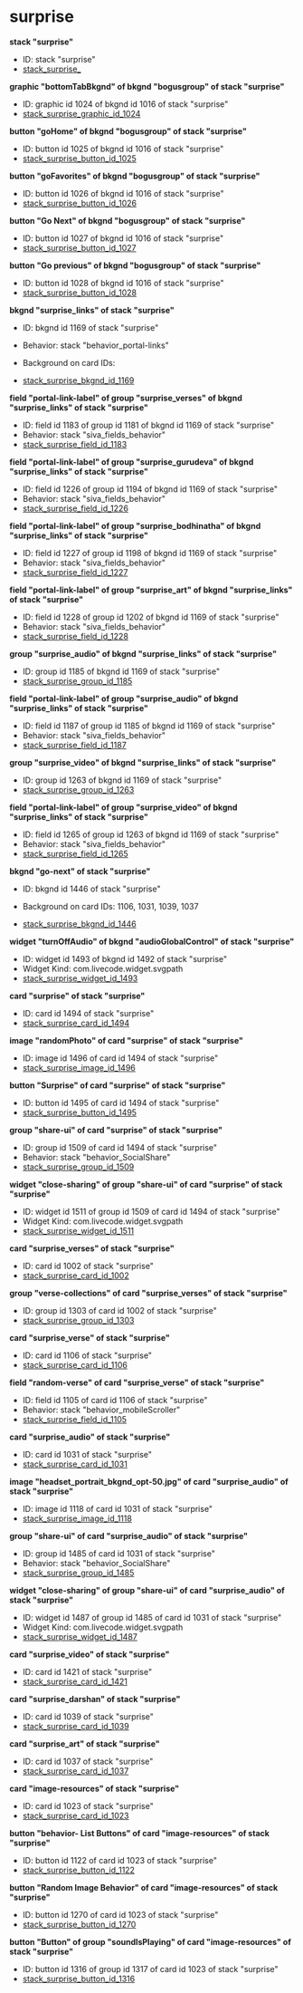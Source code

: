 # surprise
**stack "surprise"**
* ID: stack "surprise"
* [stack_surprise_](./../../ScriptTracker/modules/surprise_Scripts/stack_surprise_.livecodescript)

**graphic "bottomTabBkgnd" of bkgnd "bogusgroup" of stack "surprise"**
* ID: graphic id 1024 of bkgnd id 1016 of stack "surprise"
* [stack_surprise_graphic_id_1024](./../../ScriptTracker/modules/surprise_Scripts/stack_surprise_graphic_id_1024.livecodescript)

**button "goHome" of bkgnd "bogusgroup" of stack "surprise"**
* ID: button id 1025 of bkgnd id 1016 of stack "surprise"
* [stack_surprise_button_id_1025](./../../ScriptTracker/modules/surprise_Scripts/stack_surprise_button_id_1025.livecodescript)

**button "goFavorites" of bkgnd "bogusgroup" of stack "surprise"**
* ID: button id 1026 of bkgnd id 1016 of stack "surprise"
* [stack_surprise_button_id_1026](./../../ScriptTracker/modules/surprise_Scripts/stack_surprise_button_id_1026.livecodescript)

**button "Go Next" of bkgnd "bogusgroup" of stack "surprise"**
* ID: button id 1027 of bkgnd id 1016 of stack "surprise"
* [stack_surprise_button_id_1027](./../../ScriptTracker/modules/surprise_Scripts/stack_surprise_button_id_1027.livecodescript)

**button "Go previous" of bkgnd "bogusgroup" of stack "surprise"**
* ID: button id 1028 of bkgnd id 1016 of stack "surprise"
* [stack_surprise_button_id_1028](./../../ScriptTracker/modules/surprise_Scripts/stack_surprise_button_id_1028.livecodescript)

**bkgnd "surprise_links" of stack "surprise"**
* ID: bkgnd id 1169 of stack "surprise"
* Behavior: stack "behavior_portal-links"

* Background on card IDs: 
* [stack_surprise_bkgnd_id_1169](./../../ScriptTracker/modules/surprise_Scripts/stack_surprise_bkgnd_id_1169.livecodescript)

**field "portal-link-label" of group "surprise_verses" of bkgnd "surprise_links" of stack "surprise"**
* ID: field id 1183 of group id 1181 of bkgnd id 1169 of stack "surprise"
* Behavior: stack "siva_fields_behavior"
* [stack_surprise_field_id_1183](./../../ScriptTracker/modules/surprise_Scripts/stack_surprise_field_id_1183.livecodescript)

**field "portal-link-label" of group "surprise_gurudeva" of bkgnd "surprise_links" of stack "surprise"**
* ID: field id 1226 of group id 1194 of bkgnd id 1169 of stack "surprise"
* Behavior: stack "siva_fields_behavior"
* [stack_surprise_field_id_1226](./../../ScriptTracker/modules/surprise_Scripts/stack_surprise_field_id_1226.livecodescript)

**field "portal-link-label" of group "surprise_bodhinatha" of bkgnd "surprise_links" of stack "surprise"**
* ID: field id 1227 of group id 1198 of bkgnd id 1169 of stack "surprise"
* Behavior: stack "siva_fields_behavior"
* [stack_surprise_field_id_1227](./../../ScriptTracker/modules/surprise_Scripts/stack_surprise_field_id_1227.livecodescript)

**field "portal-link-label" of group "surprise_art" of bkgnd "surprise_links" of stack "surprise"**
* ID: field id 1228 of group id 1202 of bkgnd id 1169 of stack "surprise"
* Behavior: stack "siva_fields_behavior"
* [stack_surprise_field_id_1228](./../../ScriptTracker/modules/surprise_Scripts/stack_surprise_field_id_1228.livecodescript)

**group "surprise_audio" of bkgnd "surprise_links" of stack "surprise"**
* ID: group id 1185 of bkgnd id 1169 of stack "surprise"
* [stack_surprise_group_id_1185](./../../ScriptTracker/modules/surprise_Scripts/stack_surprise_group_id_1185.livecodescript)

**field "portal-link-label" of group "surprise_audio" of bkgnd "surprise_links" of stack "surprise"**
* ID: field id 1187 of group id 1185 of bkgnd id 1169 of stack "surprise"
* Behavior: stack "siva_fields_behavior"
* [stack_surprise_field_id_1187](./../../ScriptTracker/modules/surprise_Scripts/stack_surprise_field_id_1187.livecodescript)

**group "surprise_video" of bkgnd "surprise_links" of stack "surprise"**
* ID: group id 1263 of bkgnd id 1169 of stack "surprise"
* [stack_surprise_group_id_1263](./../../ScriptTracker/modules/surprise_Scripts/stack_surprise_group_id_1263.livecodescript)

**field "portal-link-label" of group "surprise_video" of bkgnd "surprise_links" of stack "surprise"**
* ID: field id 1265 of group id 1263 of bkgnd id 1169 of stack "surprise"
* Behavior: stack "siva_fields_behavior"
* [stack_surprise_field_id_1265](./../../ScriptTracker/modules/surprise_Scripts/stack_surprise_field_id_1265.livecodescript)

**bkgnd "go-next" of stack "surprise"**
* ID: bkgnd id 1446 of stack "surprise"

* Background on card IDs: 1106, 1031, 1039, 1037
* [stack_surprise_bkgnd_id_1446](./../../ScriptTracker/modules/surprise_Scripts/stack_surprise_bkgnd_id_1446.livecodescript)

**widget "turnOffAudio" of bkgnd "audioGlobalControl" of stack "surprise"**
* ID: widget id 1493 of bkgnd id 1492 of stack "surprise"
* Widget Kind: com.livecode.widget.svgpath
* [stack_surprise_widget_id_1493](./../../ScriptTracker/modules/surprise_Scripts/stack_surprise_widget_id_1493.livecodescript)

**card "surprise" of stack "surprise"**
* ID: card id 1494 of stack "surprise"
* [stack_surprise_card_id_1494](./../../ScriptTracker/modules/surprise_Scripts/stack_surprise_card_id_1494.livecodescript)

**image "randomPhoto" of card "surprise" of stack "surprise"**
* ID: image id 1496 of card id 1494 of stack "surprise"
* [stack_surprise_image_id_1496](./../../ScriptTracker/modules/surprise_Scripts/stack_surprise_image_id_1496.livecodescript)

**button "Surprise" of card "surprise" of stack "surprise"**
* ID: button id 1495 of card id 1494 of stack "surprise"
* [stack_surprise_button_id_1495](./../../ScriptTracker/modules/surprise_Scripts/stack_surprise_button_id_1495.livecodescript)

**group "share-ui" of card "surprise" of stack "surprise"**
* ID: group id 1509 of card id 1494 of stack "surprise"
* Behavior: stack "behavior_SocialShare"
* [stack_surprise_group_id_1509](./../../ScriptTracker/modules/surprise_Scripts/stack_surprise_group_id_1509.livecodescript)

**widget "close-sharing" of group "share-ui" of card "surprise" of stack "surprise"**
* ID: widget id 1511 of group id 1509 of card id 1494 of stack "surprise"
* Widget Kind: com.livecode.widget.svgpath
* [stack_surprise_widget_id_1511](./../../ScriptTracker/modules/surprise_Scripts/stack_surprise_widget_id_1511.livecodescript)

**card "surprise_verses" of stack "surprise"**
* ID: card id 1002 of stack "surprise"
* [stack_surprise_card_id_1002](./../../ScriptTracker/modules/surprise_Scripts/stack_surprise_card_id_1002.livecodescript)

**group "verse-collections" of card "surprise_verses" of stack "surprise"**
* ID: group id 1303 of card id 1002 of stack "surprise"
* [stack_surprise_group_id_1303](./../../ScriptTracker/modules/surprise_Scripts/stack_surprise_group_id_1303.livecodescript)

**card "surprise_verse" of stack "surprise"**
* ID: card id 1106 of stack "surprise"
* [stack_surprise_card_id_1106](./../../ScriptTracker/modules/surprise_Scripts/stack_surprise_card_id_1106.livecodescript)

**field "random-verse" of card "surprise_verse" of stack "surprise"**
* ID: field id 1105 of card id 1106 of stack "surprise"
* Behavior: stack "behavior_mobileScroller"
* [stack_surprise_field_id_1105](./../../ScriptTracker/modules/surprise_Scripts/stack_surprise_field_id_1105.livecodescript)

**card "surprise_audio" of stack "surprise"**
* ID: card id 1031 of stack "surprise"
* [stack_surprise_card_id_1031](./../../ScriptTracker/modules/surprise_Scripts/stack_surprise_card_id_1031.livecodescript)

**image "headset_portrait_bkgnd_opt-50.jpg" of card "surprise_audio" of stack "surprise"**
* ID: image id 1118 of card id 1031 of stack "surprise"
* [stack_surprise_image_id_1118](./../../ScriptTracker/modules/surprise_Scripts/stack_surprise_image_id_1118.livecodescript)

**group "share-ui" of card "surprise_audio" of stack "surprise"**
* ID: group id 1485 of card id 1031 of stack "surprise"
* Behavior: stack "behavior_SocialShare"
* [stack_surprise_group_id_1485](./../../ScriptTracker/modules/surprise_Scripts/stack_surprise_group_id_1485.livecodescript)

**widget "close-sharing" of group "share-ui" of card "surprise_audio" of stack "surprise"**
* ID: widget id 1487 of group id 1485 of card id 1031 of stack "surprise"
* Widget Kind: com.livecode.widget.svgpath
* [stack_surprise_widget_id_1487](./../../ScriptTracker/modules/surprise_Scripts/stack_surprise_widget_id_1487.livecodescript)

**card "surprise_video" of stack "surprise"**
* ID: card id 1421 of stack "surprise"
* [stack_surprise_card_id_1421](./../../ScriptTracker/modules/surprise_Scripts/stack_surprise_card_id_1421.livecodescript)

**card "surprise_darshan" of stack "surprise"**
* ID: card id 1039 of stack "surprise"
* [stack_surprise_card_id_1039](./../../ScriptTracker/modules/surprise_Scripts/stack_surprise_card_id_1039.livecodescript)

**card "surprise_art" of stack "surprise"**
* ID: card id 1037 of stack "surprise"
* [stack_surprise_card_id_1037](./../../ScriptTracker/modules/surprise_Scripts/stack_surprise_card_id_1037.livecodescript)

**card "image-resources" of stack "surprise"**
* ID: card id 1023 of stack "surprise"
* [stack_surprise_card_id_1023](./../../ScriptTracker/modules/surprise_Scripts/stack_surprise_card_id_1023.livecodescript)

**button "behavior- List Buttons" of card "image-resources" of stack "surprise"**
* ID: button id 1122 of card id 1023 of stack "surprise"
* [stack_surprise_button_id_1122](./../../ScriptTracker/modules/surprise_Scripts/stack_surprise_button_id_1122.livecodescript)

**button "Random Image Behavior" of card "image-resources" of stack "surprise"**
* ID: button id 1270 of card id 1023 of stack "surprise"
* [stack_surprise_button_id_1270](./../../ScriptTracker/modules/surprise_Scripts/stack_surprise_button_id_1270.livecodescript)

**button "Button" of group "soundIsPlaying" of card "image-resources" of stack "surprise"**
* ID: button id 1316 of group id 1317 of card id 1023 of stack "surprise"
* [stack_surprise_button_id_1316](./../../ScriptTracker/modules/surprise_Scripts/stack_surprise_button_id_1316.livecodescript)

